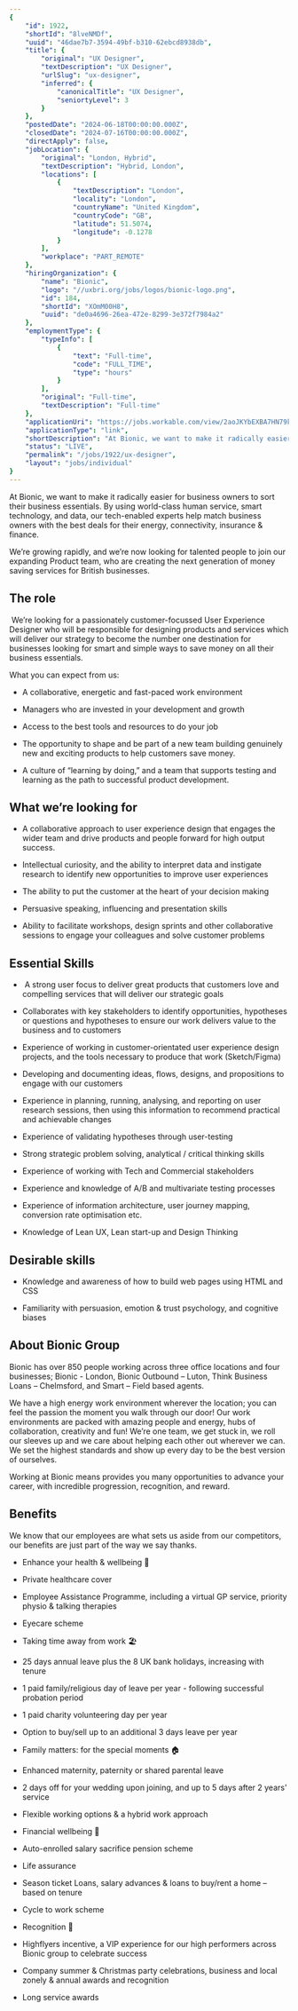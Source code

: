 ```yaml
---
{
	"id": 1922,
	"shortId": "8lveNMDf",
	"uuid": "46dae7b7-3594-49bf-b310-62ebcd8938db",
	"title": {
		"original": "UX Designer",
		"textDescription": "UX Designer",
		"urlSlug": "ux-designer",
		"inferred": {
			"canonicalTitle": "UX Designer",
			"seniortyLevel": 3
		}
	},
	"postedDate": "2024-06-18T00:00:00.000Z",
	"closedDate": "2024-07-16T00:00:00.000Z",
	"directApply": false,
	"jobLocation": {
		"original": "London, Hybrid",
		"textDescription": "Hybrid, London",
		"locations": [
			{
				"textDescription": "London",
				"locality": "London",
				"countryName": "United Kingdom",
				"countryCode": "GB",
				"latitude": 51.5074,
				"longitude": -0.1278
			}
		],
		"workplace": "PART_REMOTE"
	},
	"hiringOrganization": {
		"name": "Bionic",
		"logo": "//uxbri.org/jobs/logos/bionic-logo.png",
		"id": 184,
		"shortId": "XOmM00H8",
		"uuid": "de0a4696-26ea-472e-8299-3e372f7984a2"
	},
	"employmentType": {
		"typeInfo": [
			{
				"text": "Full-time",
				"code": "FULL_TIME",
				"type": "hours"
			}
		],
		"original": "Full-time",
		"textDescription": "Full-time"
	},
	"applicationUri": "https://jobs.workable.com/view/2aoJKYbEXBA7HN79kKyVqD/hybrid-ux-designer-in-london-at-bionic-services-ltd",
	"applicationType": "link",
	"shortDescription": "At Bionic, we want to make it radically easier for business owners to sort their business essentials. By using world-class- human service, smart technology, and data, our tech-enabled- experts help",
	"status": "LIVE",
	"permalink": "/jobs/1922/ux-designer",
	"layout": "jobs/individual"
}
---
```

<p>At Bionic, we want to make it radically easier for business owners to sort their business essentials. By using world-class human service, smart technology, and data, our tech-enabled experts help match business owners with the best deals for their energy, connectivity, insurance &amp; finance.&nbsp;&nbsp;</p><p>We’re growing rapidly, and we’re now looking for talented people to join our expanding Product team, who are creating the next generation of money saving services for British businesses.&nbsp;</p><h2>The role &nbsp;</h2><p>&nbsp;We’re looking for a passionately customer-focussed User Experience Designer who will be responsible for designing products and services which will deliver our strategy to become the number one destination for businesses looking for smart and simple ways to save money on all their business essentials.&nbsp;</p><p>What you can expect from us: &nbsp;</p><ul><li><p>A collaborative, energetic and fast-paced work environment&nbsp;&nbsp;</p></li><li><p>Managers who are invested in your development and growth&nbsp;</p></li><li><p>Access to the best tools and resources to do your job&nbsp;&nbsp;</p></li><li><p>The opportunity to shape and be part of a new team building genuinely new and exciting products to help customers save money.&nbsp;</p></li><li><p>A culture of “learning by doing,” and a team that supports testing and learning as the path to successful product development.&nbsp;</p></li></ul><h2>What we’re looking for</h2><ul><li><p>A collaborative approach to user experience design that engages the wider team and drive products and people forward for high output success.&nbsp;</p></li></ul><ul><li><p>Intellectual curiosity, and the ability to interpret data and instigate research to identify new opportunities to improve user experiences&nbsp;</p></li><li><p>The ability to put the customer at the heart of your decision making&nbsp;</p></li><li><p>Persuasive speaking, influencing and presentation skills&nbsp;&nbsp;</p></li><li><p>Ability to facilitate workshops, design sprints and other collaborative sessions to engage your colleagues and solve customer problems&nbsp;</p></li></ul><h2>Essential Skills</h2><ul><li><p>&nbsp;A strong user focus to deliver great products that customers love and compelling services that will deliver our strategic goals&nbsp;</p></li></ul><ul><li><p>Collaborates with key stakeholders to identify opportunities, hypotheses or questions and hypotheses to ensure our work delivers value to the business and to customers&nbsp;</p></li><li><p>Experience of working in customer-orientated user experience design projects, and the tools necessary to produce that work (Sketch/Figma)&nbsp;</p></li><li><p>Developing and documenting ideas, flows, designs, and propositions to engage with our customers&nbsp;</p></li><li><p>Experience in planning, running, analysing, and reporting on user research sessions, then using this information to recommend practical and achievable changes&nbsp;</p></li><li><p>Experience of validating hypotheses through user-testing&nbsp;&nbsp;</p></li><li><p>Strong strategic problem solving, analytical / critical thinking skills&nbsp;</p></li><li><p>Experience of working with Tech and Commercial stakeholders&nbsp;</p></li><li><p>Experience and knowledge of A/B and multivariate testing processes&nbsp;</p></li><li><p>Experience of information architecture, user journey mapping, conversion rate optimisation etc.&nbsp;</p></li><li><p>Knowledge of Lean UX, Lean start-up and Design Thinking&nbsp;</p></li></ul><h2>Desirable skills</h2><ul><li><p>Knowledge and awareness of how to build web pages using HTML and CSS&nbsp;</p></li><li><p>Familiarity with persuasion, emotion &amp; trust psychology, and cognitive biases&nbsp;</p></li></ul><h2>About Bionic Group&nbsp;</h2><p>Bionic has over 850 people working across three office locations and four businesses; Bionic - London, Bionic Outbound – Luton, Think Business Loans – Chelmsford, and Smart – Field based agents.&nbsp;</p><p>We have a high energy work environment wherever the location; you can feel the passion the moment you walk through our door! Our work environments are packed with amazing people and energy, hubs of collaboration, creativity and fun! We’re one team, we get stuck in, we roll our sleeves up and we care about helping each other out wherever we can. We set the highest standards and show up every day to be the best version of ourselves.&nbsp;</p><p>Working at Bionic means provides you many opportunities to advance your career, with incredible progression, recognition, and reward.&nbsp;</p><h2>Benefits&nbsp;</h2><p>We know that our employees are what sets us aside from our competitors, our benefits are just part of the way we say thanks.&nbsp;</p><ul><li><p>Enhance your health &amp; wellbeing 🌱&nbsp;</p></li><li><p>Private healthcare cover&nbsp;</p></li><li><p>Employee Assistance Programme, including a virtual GP service, priority physio &amp; talking therapies&nbsp;</p></li><li><p>Eyecare scheme&nbsp;</p></li><li><p>Taking time away from work 🏖️&nbsp;</p></li><li><p>25 days annual leave plus the 8 UK bank holidays, increasing with tenure&nbsp;</p></li><li><p>1 paid family/religious day of leave per year - following successful probation period&nbsp;</p></li></ul><ul><li><p>1 paid charity volunteering day per year&nbsp;</p></li><li><p>Option to buy/sell up to an additional 3 days leave per year&nbsp;</p></li><li><p>Family matters: for the special moments 🏠&nbsp;</p></li><li><p>Enhanced maternity, paternity or shared parental leave&nbsp;</p></li><li><p>2 days off for your wedding upon joining, and up to 5 days after 2 years' service&nbsp;</p></li><li><p>Flexible working options &amp; a hybrid work approach&nbsp;&nbsp;</p></li><li><p>Financial wellbeing 💸&nbsp;</p></li><li><p>Auto-enrolled salary sacrifice pension scheme&nbsp;&nbsp;</p></li><li><p>Life assurance&nbsp;</p></li><li><p>Season ticket Loans, salary advances &amp; loans to buy/rent a home – based on tenure&nbsp;</p></li><li><p>Cycle to work scheme&nbsp;</p></li><li><p>Recognition 🌟&nbsp;</p></li><li><p>Highflyers incentive, a VIP experience for our high performers across Bionic group to celebrate success&nbsp;</p></li><li><p>Company summer &amp; Christmas party celebrations, business and local zonely &amp; annual awards and recognition&nbsp;&nbsp;</p></li><li><p>Long service awards&nbsp;</p></li></ul>
